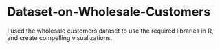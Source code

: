 # Dataset-on-Wholesale-Customers
I used the wholesale customers dataset to use the required libraries in R, and create compelling visualizations.
